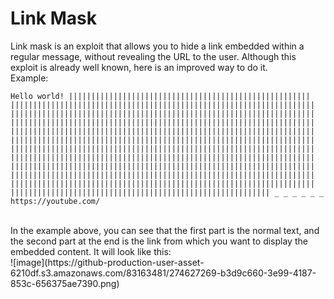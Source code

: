 # Link Mask
Link mask is an exploit that allows you to hide a link embedded within a regular message, without revealing the URL to the user. Although this exploit is already well known, here is an improved way to do it.<br>
Example:<br>
``` 
Hello world! ||​||||​||||​||||​||||​||||​||||​||||​||||​||||​||||​||||​||||​||||​||||​||||​||||​||||​||||​||||​||||​||||​||||​||||​||||​||||​||||​||||​||||​||||​||||​||||​||||​||||​||||​||||​||||​||||​||||​||||​||||​||||​||||​||||​||||​||||​||||​||||​||||​||||​||||​||||​||||​||||​||||​||||​||||​||||​||||​||||​||||​||||​||||​||||​||||​||||​||||​||||​||||​||||​||||​||||​||||​||||​||||​||||​||||​||||​||||​||||​||||​||||​||||​||||​||||​||||​||||​||||​||||​||||​||||​||||​||||​||||​||||​||||​||||​||||​||||​||||​||||​||||​||||​||||​||||​||||​||||​||||​||||​||||​||||​||||​||||​||||​||||​||||​||||​||||​||||​||||​||||​||||​||||​||||​||||​||||​||||​||||​||||​||||​||||​||||​||||​||||​||||​||||​||||​||||​||||​||||​||||​||||​||||​||||​||||​||||​||||​||||​||||​||||​||||​||||​||||​||||​||||​||||​||||​||||​||||​||||​||||​||||​||||​||||​||||​||||​||||​||||​||||​||||​||||​||||​||||​||||​||||​||||​||||​||||​||||​||||​||||​||||​||||​||||​||||​||||​||||​||||​||||​||||​||||​||||​||||​||||​||||​||||​||||​||||​|| _ _ _ _ _ _ https://youtube.com/
```
<br>
In the example above, you can see that the first part is the normal text, and the second part at the end is the link from which you want to display the embedded content. It will look like this:<br>
![image](https://github-production-user-asset-6210df.s3.amazonaws.com/83163481/274627269-b3d9c660-3e99-4187-853c-656375ae7390.png)
